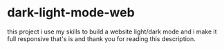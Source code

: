 # dark-light-mode-web
this project i use my skills to build a website light/dark mode and i make it full responsive that's is and thank you for reading this description.
